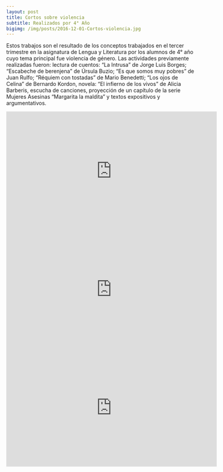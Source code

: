 ```yaml
---
layout: post
title: Cortos sobre violencia
subtitle: Realizados por 4° Año
bigimg: /img/posts/2016-12-01-Cortos-violencia.jpg
---
```


Estos trabajos son el resultado de los conceptos trabajados en el tercer trimestre en la asignatura de Lengua y Literatura por los alumnos de 4° año cuyo tema principal fue violencia de género. Las actividades previamente realizadas fueron: lectura de cuentos: “La Intrusa” de Jorge Luis Borges; “Escabeche de berenjena” de Úrsula Buzio; “Es que somos muy pobres” de Juan Rulfo; “Réquiem con tostadas” de Mario Benedetti; “Los ojos de Celina” de Bernardo Kordon, novela: “El infierno de los vivos” de Alicia Barberis, escucha de canciones, proyección de un capítulo de la serie Mujeres Asesinas “Margarita la maldita” y textos expositivos y argumentativos.

<center><iframe width="560" height="315" src="https://www.youtube.com/embed/t6QKqvSyWXk" frameborder="0" allowfullscreen></iframe></center>
<center><iframe width="560" height="315" src="https://www.youtube.com/embed/HHV6hSQbICw" frameborder="0" allowfullscreen></iframe></center>
<center><iframe width="560" height="315" src="https://www.youtube.com/embed/h7MxXoSG_i0" frameborder="0" allowfullscreen></iframe></center>